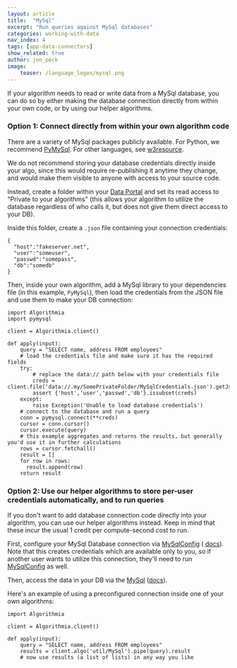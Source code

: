 ```yaml
---
layout: article
title:  "MySql"
excerpt: "Run queries against MySql databases"
categories: working-with-data
nav_index: 4
tags: [app-data-connectors]
show_related: true
author: jon_peck
image:
    teaser: /language_logos/mysql.png 
---
```


If your algorithm needs to read or write data from a MySql database, you can do so by either making the database connection directly from within your own code, or by using our helper algorithms.

### Option 1: Connect directly from within your own algorithm code

There are a variety of MySql packages publicly available. For Python, we recommend [PyMySql](https://pymysql.readthedocs.io/en/latest/). For other languages, see [w3resource](http://w3resource.com/mysql/mysql-connectors-and-apis.php).

We do not recommend storing your database credentials directly inside your algo, since this would require re-publishing it anytime they change, and would make them visible to anyone with access to your source code.

Instead, create a folder within your [Data Portal]({{site.baseurl}}/data) and set its read access to "Private to your algorithms" (this allows your algorithm to utilize the database regardless of who calls it, but does not give them direct access to your DB).

Inside this folder, create a `.json` file containing your connection credentials:
```
{
  "host":"fakeserver.net",
  "user":"someuser",
  "passwd":"somepass",
  "db":"somedb"
} 
```

Then, inside your own algorithm, add a MySql library to your dependencies file (in this example, `PyMySql`), then load the credentials from the JSON file and use them to make your DB connection:

```
import Algorithmia
import pymysql

client = Algorithmia.client()

def apply(input):
    query = "SELECT name, address FROM employees"
    # load the credentials file and make sure it has the required fields
    try:
        # replace the data:// path below with your credentials file
        creds = client.file('data://.my/SomePrivateFolder/MySqlCredentials.json').getJson()
        assert {'host','user','passwd','db'}.issubset(creds)
    except:
        raise Exception('Unable to load database credentials')
    # connect to the database and run a query
    conn = pymysql.connect(**creds)
    cursor = conn.cursor()
    cursor.execute(query)
    # this example aggregates and returns the results, but generally you'd use it in further calculations
    rows = cursor.fetchall()
    result = []
    for row in rows:
      result.append(row)
    return result

```

### Option 2: Use our helper algorithms to store per-user credentials automatically, and to run queries

If you don't want to add database connection code directly into your algorithm, you can use our helper algorithms instead. Keep in mind that these incur the usual 1 credit per compute-second cost to run.

First, configure your MySql Database connection via <a href="{{site.url}}/algorithms/util/MySqlConfig">MySqlConfig</a> ( <a href="{{site.url}}/algorithms/util/MySqlConfig/docs">docs</a>). Note that this creates credentials which are available only to you, so if another user wants to utilize this connection, they'll need to run <a href="{{site.url}}/algorithms/util/MySqlConfig">MySqlConfig</a> as well.

Then, access the data in your DB via the <a href="{{site.url}}/algorithms/util/MySql">MySql</a> (<a href="{{site.url}}/algorithms/util/MySql/docs">docs</a>).

Here's an example of using a preconfigured connection inside one of your own algorithms:

```
import Algorithmia

client = Algorithmia.client()

def apply(input):
    query = "SELECT name, address FROM employees"
    results = client.algo('util/MySql').pipe(query).result
    # now use results (a list of lists) in any way you like
```
